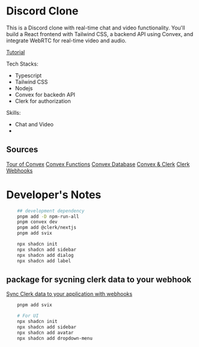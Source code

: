 # Discord Clone

This is a Discord clone with real-time chat and video functionality. You'll build a React frontend with Tailwind CSS, a backend API using Convex, and integrate WebRTC for real-time video and audio.

[Tutorial](tutorial/tutorial.ipynb)

Tech Stacks: 
* Typescript
* Tailwind CSS
* Nodejs
* Convex for backedn API
* Clerk for authorization

Skills:
* Chat and Video
* 


## Sources
[Tour of Convex](https://docs.convex.dev/get-started)
[Convex Functions](https://docs.convex.dev/functions)
[Convex Database](https://docs.convex.dev/database)
[Convex & Clerk](https://docs.convex.dev/auth/clerk)
[Clerk Webhooks](https://clerk.com/docs/integrations/webhooks/sync-data)

# Developer's Notes
```bash
    ## development dependency
    pnpm add -D npm-run-all
    pnpm convex dev
    pnpm add @clerk/nextjs
    pnpm add svix

    npx shadcn init
    npx shadcn add sidebar
    npx shadcn add dialog
    npx shadcn add label
```

## package for sycning clerk data to your webhook
[Sync Clerk data to your application with webhooks](https://clerk.com/docs/integrations/webhooks/sync-data#install-svix)
```bash
    pnpm add svix

    # For UI
    npx shadcn init
    npx shadcn add sidebar
    npx shadcn add avatar
    npx shadcn add dropdown-menu
```


